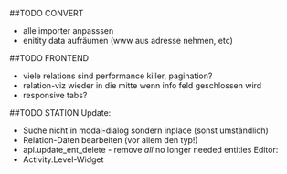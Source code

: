##TODO CONVERT
* alle importer anpasssen
* enitity data aufräumen (www aus adresse nehmen, etc)

##TODO FRONTEND
* viele relations sind performance killer, pagination?
* relation-viz wieder in die mitte wenn info feld geschlossen wird
* responsive tabs?

##TODO STATION
Update:
* Suche nicht in modal-dialog sondern inplace (sonst umständlich)
* Relation-Daten bearbeiten (vor allem den typ!)
* api.update_ent_delete - remove _all_ no longer needed entities
Editor:
* Activity.Level-Widget